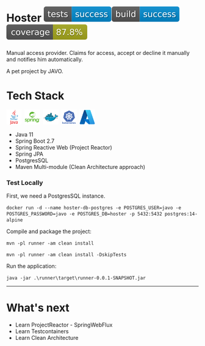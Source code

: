 # Hoster ![Tests status](.github/badges/test.svg)![Build status](.github/badges/build.svg)![Coverage](.github/badges/jacoco.svg)
Manual access provider. Claims for access, accept or decline it manually and notifies him automatically.

A pet project by JAVO.

# Tech Stack
<img src="https://github.com/devicons/devicon/blob/master/icons/java/java-original-wordmark.svg" title="Java" alt="Java" width="40" height="40"/>&nbsp;
<img src="https://github.com/devicons/devicon/blob/master/icons/spring/spring-original-wordmark.svg" title="Spring" alt="Spring" width="40" height="40"/>&nbsp;
<img src="https://github.com/devicons/devicon/blob/master/icons/docker/docker-original.svg" title="Docker" alt="Docker" width="40" height="40"/>&nbsp;
<img src="https://github.com/devicons/devicon/blob/master/icons/kubernetes/kubernetes-plain-wordmark.svg" title="Kubernetes" alt="Kubernetes" width="40" height="40"/>&nbsp;
<img src="https://github.com/devicons/devicon/blob/master/icons/azure/azure-original.svg" title="Azure" alt="Azure" width="40" height="40"/>&nbsp;

- Java 11
- Spring Boot 2.7
- Spring Reactive Web (Project Reactor)
- Spring JPA
- PostgresSQL
- Maven Multi-module (Clean Architecture approach)

### Test Locally

First, we need a PostgresSQL instance.

```shell
docker run -d --name hoster-db-postgres -e POSTGRES_USER=javo -e POSTGRES_PASSWORD=javo -e POSTGRES_DB=hoster -p 5432:5432 postgres:14-alpine
```

Compile and package the project:

```shell
mvn -pl runner -am clean install
```

```shell
mvn -pl runner -am clean install -DskipTests
```

Run the application:

```shell
java -jar .\runner\target\runner-0.0.1-SNAPSHOT.jar
```

---
# What's next

- Learn ProjectReactor - SpringWebFlux
- Learn Testcontainers
- Learn Clean Architecture
